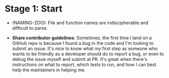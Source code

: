 # Stage 1: Start


* (NAMING-ZOO): File and function names are indiscipherable and difficult to parse.

* **Share contributor guidelines**: Sometimes, the first time I land on a GitHub repo is because I found a bug in the code and I'm looking to submit an issue. It's nice to know what my first step as someone who wants to be friendly as a developer should do to report a bug, or even to debug the issue myself and submit at PR. It's great when there's instructions on what to report, which tests to run, and how I can best help the maintainers in helping me.